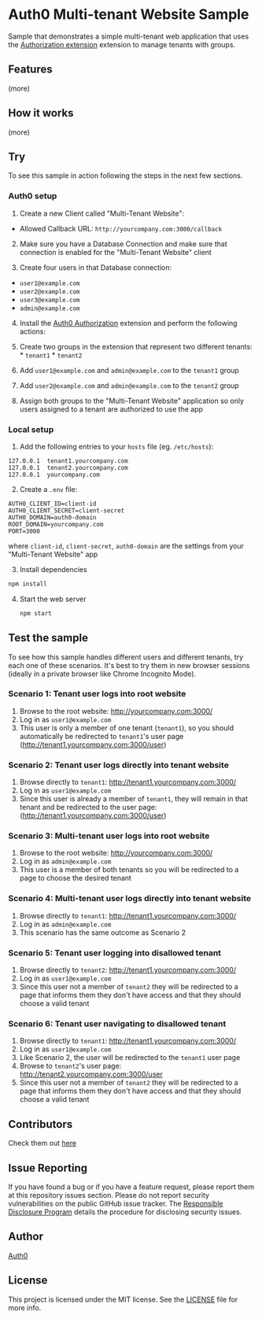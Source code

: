 # Auth0 Multi-tenant Website Sample

Sample that demonstrates a simple multi-tenant web application that uses the [Authorization extension](https://auth0.com/docs/extensions/authorization-extension) extension to manage tenants with groups.

## Features

(more)

## How it works

(more)

## Try

To see this sample in action following the steps in the next few sections.

### Auth0 setup

1. Create a new Client called "Multi-Tenant Website":
  * Allowed Callback URL: `http://yourcompany.com:3000/callback`

2. Make sure you have a Database Connection and make sure that connection is enabled for the "Multi-Tenant Website" client

3. Create four users in that Database connection:
  * `user1@example.com`
  * `user2@example.com`
  * `user3@example.com`
  * `admin@example.com`

4. Install the [Auth0 Authorization](https://auth0.com/docs/extensions/authorization-extension) extension and perform the following actions:

  1. Create two groups in the extension that represent two different tenants:
    * `tenant1`
    * `tenant2`

  2. Add `user1@example.com` and `admin@example.com` to the `tenant1` group

  3. Add `user2@example.com` and `admin@example.com` to the `tenant2` group

  4. Assign both groups to the "Multi-Tenant Website" application so only users assigned to a tenant are authorized to use the app

### Local setup

1. Add the following entries to your `hosts` file (eg. `/etc/hosts`):  

  ```
  127.0.0.1  tenant1.yourcompany.com
  127.0.0.1  tenant2.yourcompany.com
  127.0.0.1  yourcompany.com
  ```

2. Create a `.env` file:  

  ```
  AUTH0_CLIENT_ID=client-id
  AUTH0_CLIENT_SECRET=client-secret
  AUTH0_DOMAIN=auth0-domain
  ROOT_DOMAIN=yourcompany.com
  PORT=3000
  ```

  where `client-id`, `client-secret`, `auth0-domain` are the settings from your "Multi-Tenant Website" app

3. Install dependencies  

  ```sh
  npm install
  ```

4. Start the web server  

   ```sh
   npm start
   ```

## Test the sample

To see how this sample handles different users and different tenants, try each one of these scenarios. It's best to try them in new browser sessions (ideally in a private browser like Chrome Incognito Mode).

### Scenario 1: Tenant user logs into root website

1. Browse to the root website: http://yourcompany.com:3000/
2. Log in as `user1@example.com`
3. This user is only a member of one tenant (`tenant1`), so you should automatically be redirected to `tenant1`'s user page (http://tenant1.yourcompany.com:3000/user)

### Scenario 2: Tenant user logs directly into tenant website

1. Browse directly to `tenant1`: http://tenant1.yourcompany.com:3000/
2. Log in as `user1@example.com`
3. Since this user is already a member of `tenant1`, they will remain in that tenant and be redirected to the user page: (http://tenant1.yourcompany.com:3000/user)

### Scenario 3: Multi-tenant user logs into root website

1. Browse to the root website: http://yourcompany.com:3000/
2. Log in as `admin@example.com`
3. This user is a member of both tenants so you will be redirected to a page to choose the desired tenant

### Scenario 4: Multi-tenant user logs directly into tenant website

1. Browse directly to `tenant1`: http://tenant1.yourcompany.com:3000/
2. Log in as `admin@example.com`
3. This scenario has the same outcome as Scenario 2

### Scenario 5: Tenant user logging into disallowed tenant

1. Browse directly to `tenant2`: http://tenant1.yourcompany.com:3000/
2. Log in as `user1@example.com`
3. Since this user not a member of `tenant2` they will be redirected to a page that informs them they don't have access and that they should choose a valid tenant

### Scenario 6: Tenant user navigating to disallowed tenant

1. Browse directly to `tenant1`: http://tenant1.yourcompany.com:3000/
2. Log in as `user1@example.com`
3. Like Scenario 2, the user will be redirected to the `tenant1` user page
4. Browse to `tenant2`'s user page: http://tenant2.yourcompany.com:3000/user
5. Since this user not a member of `tenant2` they will be redirected to a page that informs them they don't have access and that they should choose a valid tenant


## Contributors

Check them out [here](https://github.com/auth0-samples/auth0-cas-server/graphs/contributors)

## Issue Reporting

If you have found a bug or if you have a feature request, please report them at this repository issues section. Please do not report security vulnerabilities on the public GitHub issue tracker. The [Responsible Disclosure Program](https://auth0.com/whitehat) details the procedure for disclosing security issues.

## Author

[Auth0](https://auth0.com)

## License

This project is licensed under the MIT license. See the [LICENSE](LICENSE) file for more info.
